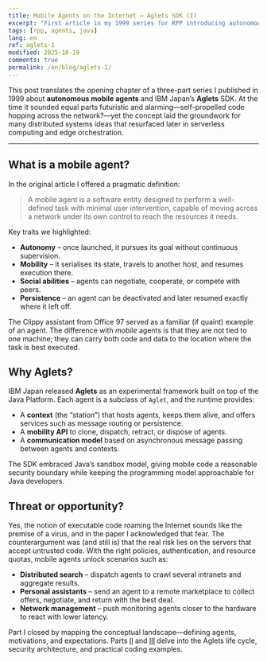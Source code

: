 ```yaml
---
title: Mobile Agents on the Internet – Aglets SDK (I)
excerpt: "First article in my 1999 series for RPP introducing autonomous mobile agents and IBM Japan’s Aglets framework."
tags: [rpp, agents, java]
lang: en
ref: aglets-1
modified: 2025-10-19
comments: true
permalink: /en/blog/aglets-1/
---
```


This post translates the opening chapter of a three-part series I published in 1999 about **autonomous mobile agents** and IBM Japan’s **Aglets** SDK. At the time it sounded equal parts futuristic and alarming—self-propelled code hopping across the network?—yet the concept laid the groundwork for many distributed systems ideas that resurfaced later in serverless computing and edge orchestration.

---

## What is a mobile agent?

In the original article I offered a pragmatic definition:

> A mobile agent is a software entity designed to perform a well-defined task with minimal user intervention, capable of moving across a network under its own control to reach the resources it needs.

Key traits we highlighted:

- **Autonomy** – once launched, it pursues its goal without continuous supervision.
- **Mobility** – it serialises its state, travels to another host, and resumes execution there.
- **Social abilities** – agents can negotiate, cooperate, or compete with peers.
- **Persistence** – an agent can be deactivated and later resumed exactly where it left off.

The Clippy assistant from Office 97 served as a familiar (if quaint) example of an agent. The difference with *mobile* agents is that they are not tied to one machine; they can carry both code and data to the location where the task is best executed.

## Why Aglets?

IBM Japan released **Aglets** as an experimental framework built on top of the Java Platform. Each agent is a subclass of `Aglet`, and the runtime provides:

- A **context** (the “station”) that hosts agents, keeps them alive, and offers services such as message routing or persistence.
- A **mobility API** to clone, dispatch, retract, or dispose of agents.
- A **communication model** based on asynchronous message passing between agents and contexts.

The SDK embraced Java’s sandbox model, giving mobile code a reasonable security boundary while keeping the programming model approachable for Java developers.

## Threat or opportunity?

Yes, the notion of executable code roaming the Internet sounds like the premise of a virus, and in the paper I acknowledged that fear. The counterargument was (and still is) that the real risk lies on the servers that accept untrusted code. With the right policies, authentication, and resource quotas, mobile agents unlock scenarios such as:

- **Distributed search** – dispatch agents to crawl several intranets and aggregate results.
- **Personal assistants** – send an agent to a remote marketplace to collect offers, negotiate, and return with the best deal.
- **Network management** – push monitoring agents closer to the hardware to react with lower latency.

Part I closed by mapping the conceptual landscape—defining agents, motivations, and expectations. Parts [II](/en/blog/aglets-2/) and [III](/en/blog/aglets-3/) delve into the Aglets life cycle, security architecture, and practical coding examples.
